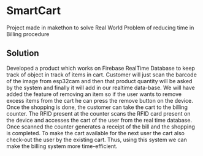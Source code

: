 # SmartCart
Project made in makethon to solve Real World Problem of reducing time in Billing procedure


## Solution
Developed a product which works on Firebase RealTime Database to keep track of object in track of items in cart.
Customer will just scan the barcode of the image from esp32cam and then that product quantity will be asked by the system
and finally it will add in our realtime data-base.
We will have added the feature of removing an item so if the user wants to remove excess items from the cart he can press the remove button on the device.
Once the shopping is done, the customer can take the cart to the billing counter. The RFID present at the counter scans the RFID card present on the device and accesses the cart of the user from the real time database.
Once scanned the counter generates a receipt of the bill and the shopping is completed.
To make the cart available for the next user the cart also check-out the user by the existing cart.
Thus, using this system we can make the billing system more time-efficient.

